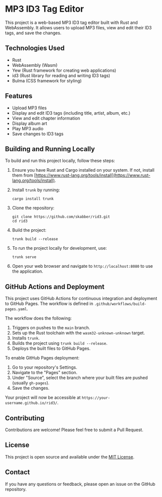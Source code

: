 # MP3 ID3 Tag Editor

This project is a web-based MP3 ID3 tag editor built with Rust and WebAssembly. It allows users to upload MP3 files, view and edit their ID3 tags, and save the changes.

## Technologies Used

- Rust
- WebAssembly (Wasm)
- Yew (Rust framework for creating web applications)
- id3 (Rust library for reading and writing ID3 tags)
- Bulma (CSS framework for styling)

## Features

- Upload MP3 files
- Display and edit ID3 tags (including title, artist, album, etc.)
- View and edit chapter information
- Display album art
- Play MP3 audio
- Save changes to ID3 tags

## Building and Running Locally

To build and run this project locally, follow these steps:

1. Ensure you have Rust and Cargo installed on your system. If not, install them from [https://www.rust-lang.org/tools/install](https://www.rust-lang.org/tools/install).

2. Install `trunk` by running:
   ```
   cargo install trunk
   ```

3. Clone the repository:
   ```
   git clone https://github.com/skabber/rid3.git
   cd rid3
   ```

4. Build the project:
   ```
   trunk build --release
   ```

5. To run the project locally for development, use:
   ```
   trunk serve
   ```

6. Open your web browser and navigate to `http://localhost:8080` to use the application.

## GitHub Actions and Deployment

This project uses GitHub Actions for continuous integration and deployment to GitHub Pages. The workflow is defined in `.github/workflows/build-pages.yaml`.

The workflow does the following:

1. Triggers on pushes to the `main` branch.
2. Sets up the Rust toolchain with the `wasm32-unknown-unknown` target.
3. Installs `trunk`.
4. Builds the project using `trunk build --release`.
5. Deploys the built files to GitHub Pages.

To enable GitHub Pages deployment:

1. Go to your repository's Settings.
2. Navigate to the "Pages" section.
3. Under "Source", select the branch where your built files are pushed (usually `gh-pages`).
4. Save the changes.

Your project will now be accessible at `https://your-username.github.io/rid3/`.

## Contributing

Contributions are welcome! Please feel free to submit a Pull Request.

## License

This project is open source and available under the [MIT License](LICENSE).

## Contact

If you have any questions or feedback, please open an issue on the GitHub repository.
